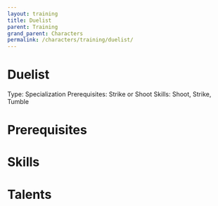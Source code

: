 ```yaml
---
layout: training
title: Duelist
parent: Training
grand_parent: Characters
permalink: /characters/training/duelist/
---
```


# Duelist

Type: Specialization
Prerequisites: Strike or Shoot
Skills: Shoot, Strike, Tumble

# Prerequisites

# Skills

# Talents